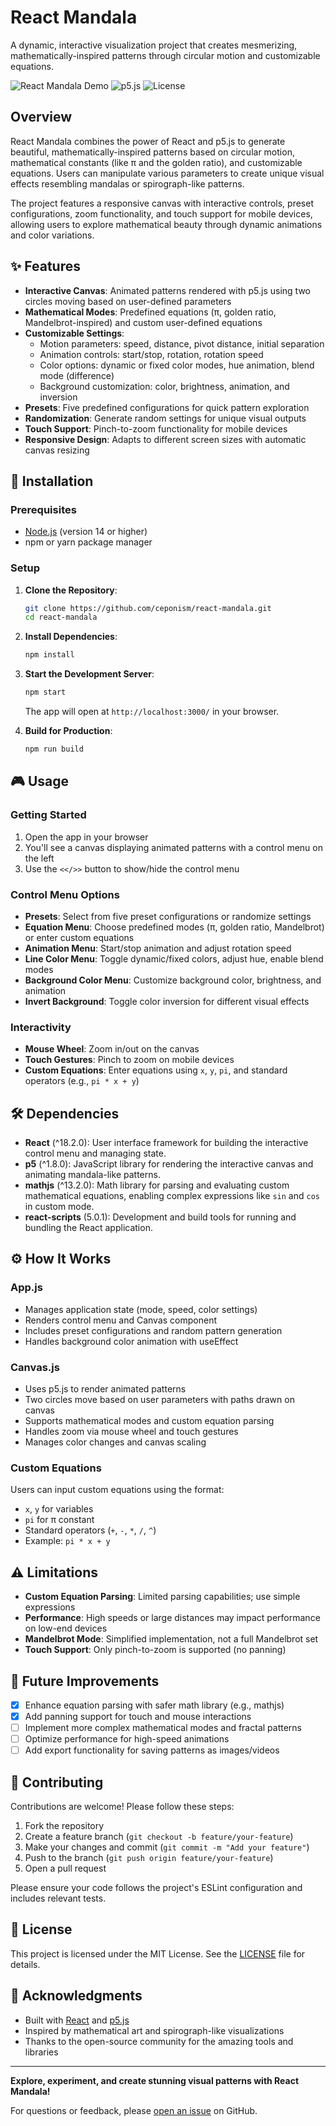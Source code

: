 # React Mandala

A dynamic, interactive visualization project that creates mesmerizing, mathematically-inspired patterns through circular motion and customizable equations.

![React Mandala Demo](https://mceponis.com/5/) ![p5.js](https://img.shields.io/badge/p5.js-1.8.0-red) ![License](https://img.shields.io/badge/license-MIT-green)

## Overview

React Mandala combines the power of React and p5.js to generate beautiful, mathematically-inspired patterns based on circular motion, mathematical constants (like π and the golden ratio), and customizable equations. Users can manipulate various parameters to create unique visual effects resembling mandalas or spirograph-like patterns.

The project features a responsive canvas with interactive controls, preset configurations, zoom functionality, and touch support for mobile devices, allowing users to explore mathematical beauty through dynamic animations and color variations.

## ✨ Features

- **Interactive Canvas**: Animated patterns rendered with p5.js using two circles moving based on user-defined parameters
- **Mathematical Modes**: Predefined equations (π, golden ratio, Mandelbrot-inspired) and custom user-defined equations
- **Customizable Settings**:
  - Motion parameters: speed, distance, pivot distance, initial separation
  - Animation controls: start/stop, rotation, rotation speed
  - Color options: dynamic or fixed color modes, hue animation, blend mode (difference)
  - Background customization: color, brightness, animation, and inversion
- **Presets**: Five predefined configurations for quick pattern exploration
- **Randomization**: Generate random settings for unique visual outputs
- **Touch Support**: Pinch-to-zoom functionality for mobile devices
- **Responsive Design**: Adapts to different screen sizes with automatic canvas resizing

## 🚀 Installation

### Prerequisites
- [Node.js](https://nodejs.org/) (version 14 or higher)
- npm or yarn package manager

### Setup

1. **Clone the Repository**:
   ```bash
   git clone https://github.com/ceponism/react-mandala.git
   cd react-mandala
   ```

2. **Install Dependencies**:
   ```bash
   npm install
   ```

3. **Start the Development Server**:
   ```bash
   npm start
   ```
   The app will open at `http://localhost:3000/` in your browser.

4. **Build for Production**:
   ```bash
   npm run build
   ```

## 🎮 Usage

### Getting Started
1. Open the app in your browser
2. You'll see a canvas displaying animated patterns with a control menu on the left
3. Use the `<</>>` button to show/hide the control menu

### Control Menu Options

- **Presets**: Select from five preset configurations or randomize settings
- **Equation Menu**: Choose predefined modes (π, golden ratio, Mandelbrot) or enter custom equations
- **Animation Menu**: Start/stop animation and adjust rotation speed
- **Line Color Menu**: Toggle dynamic/fixed colors, adjust hue, enable blend modes
- **Background Color Menu**: Customize background color, brightness, and animation
- **Invert Background**: Toggle color inversion for different visual effects

### Interactivity

- **Mouse Wheel**: Zoom in/out on the canvas
- **Touch Gestures**: Pinch to zoom on mobile devices
- **Custom Equations**: Enter equations using `x`, `y`, `pi`, and standard operators (e.g., `pi * x + y`)

## 🛠️ Dependencies

- **React** (^18.2.0): User interface framework for building the interactive control menu and managing state.
- **p5** (^1.8.0): JavaScript library for rendering the interactive canvas and animating mandala-like patterns.
- **mathjs** (^13.2.0): Math library for parsing and evaluating custom mathematical equations, enabling complex expressions like `sin` and `cos` in custom mode.
- **react-scripts** (5.0.1): Development and build tools for running and bundling the React application.

## ⚙️ How It Works

### App.js
- Manages application state (mode, speed, color settings)
- Renders control menu and Canvas component
- Includes preset configurations and random pattern generation
- Handles background color animation with useEffect

### Canvas.js
- Uses p5.js to render animated patterns
- Two circles move based on user parameters with paths drawn on canvas
- Supports mathematical modes and custom equation parsing
- Handles zoom via mouse wheel and touch gestures
- Manages color changes and canvas scaling

### Custom Equations
Users can input custom equations using the format:
- `x`, `y` for variables
- `pi` for π constant
- Standard operators (`+`, `-`, `*`, `/`, `^`)
- Example: `pi * x + y`

## ⚠️ Limitations

- **Custom Equation Parsing**: Limited parsing capabilities; use simple expressions
- **Performance**: High speeds or large distances may impact performance on low-end devices
- **Mandelbrot Mode**: Simplified implementation, not a full Mandelbrot set
- **Touch Support**: Only pinch-to-zoom is supported (no panning)

## 🔮 Future Improvements

- [x] Enhance equation parsing with safer math library (e.g., mathjs)
- [x] Add panning support for touch and mouse interactions
- [ ] Implement more complex mathematical modes and fractal patterns
- [ ] Optimize performance for high-speed animations
- [ ] Add export functionality for saving patterns as images/videos

## 🤝 Contributing

Contributions are welcome! Please follow these steps:

1. Fork the repository
2. Create a feature branch (`git checkout -b feature/your-feature`)
3. Make your changes and commit (`git commit -m "Add your feature"`)
4. Push to the branch (`git push origin feature/your-feature`)
5. Open a pull request

Please ensure your code follows the project's ESLint configuration and includes relevant tests.

## 📄 License

This project is licensed under the MIT License. See the [LICENSE](LICENSE) file for details.

## 🙏 Acknowledgments

- Built with [React](https://reactjs.org/) and [p5.js](https://p5js.org/)
- Inspired by mathematical art and spirograph-like visualizations
- Thanks to the open-source community for the amazing tools and libraries

---

**Explore, experiment, and create stunning visual patterns with React Mandala!** 

For questions or feedback, please [open an issue](https://github.com/your-username/react-mandala/issues) on GitHub.